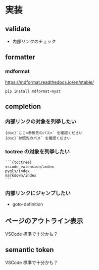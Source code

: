 # 実装

## validate

* 内部リンクのチェック

## formatter

### mdformat
<https://mdformat.readthedocs.io/en/stable/>

`pip install mdformat-myst`

## completion

### 内部リンクの対象を列挙したい

```
{doc}`ここ<参照先のパス>` を確認ください
{doc}`参照先のパス` を確認ください
```

### toctree の対象を列挙したい
````
```{toctree}
vscode_extension/index
pygls/index
markdown/index
```
````

### 内部リンクにジャンプしたい

- goto-definition

## ページのアウトライン表示

VSCode 標準で十分かも？

## semantic token

VSCode 標準で十分かも？
